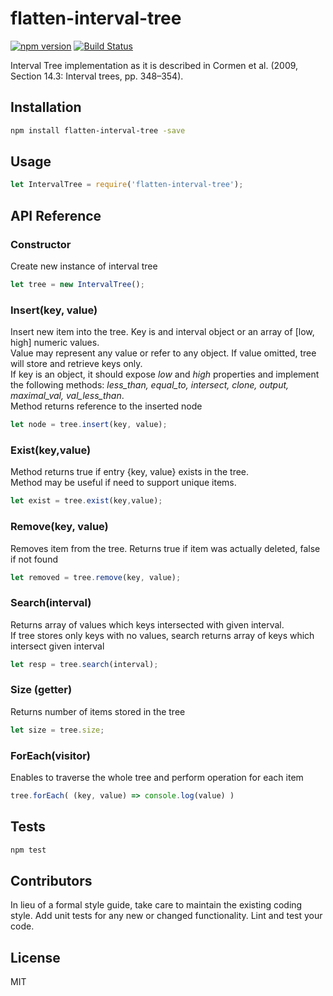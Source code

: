 # flatten-interval-tree

[![npm version](https://badge.fury.io/js/flatten-interval-tree.svg)](https://badge.fury.io/js/flatten-interval-tree)
[![Build Status](https://travis-ci.org/alexbol99/flatten-js.svg?branch=master)](https://travis-ci.org/alexbol99/flatten-js)

Interval Tree implementation as it is described in Cormen et al. (2009, Section 14.3: Interval trees, pp. 348–354).

## Installation

```bash
npm install flatten-interval-tree -save
```

## Usage

```js
let IntervalTree = require('flatten-interval-tree');
```

## API Reference

### Constructor
Create new instance of interval tree
```js
let tree = new IntervalTree();
```
### Insert(key, value)
Insert new item into the tree. Key is and interval object or an array of [low, high] numeric values. <br/>
Value may represent any value or refer to any object. If value omitted, tree will store and retrieve keys only. <br/>
If key is an object, it should expose <i>low</i> and <i>high</i> properties and implement the following methods:
<i>less_than, equal_to, intersect, clone, output, maximal_val, val_less_than</i>. <br/>
Method returns reference to the inserted node
```js
let node = tree.insert(key, value);
```
### Exist(key,value)
Method returns true if entry {key, value} exists in the tree. <br/>
Method may be useful if need to support unique items.
```js
let exist = tree.exist(key,value);
```
### Remove(key, value)
Removes item from the tree. Returns true if item was actually deleted, false if not found
```js
let removed = tree.remove(key, value);
```
### Search(interval)
Returns array of values which keys intersected with given interval. <br/>
If tree stores only keys with no values, search returns array of keys which intersect given interval
```js
let resp = tree.search(interval);
```
### Size (getter)
Returns number of items stored in the tree
```js
let size = tree.size;
```
### ForEach(visitor)
Enables to traverse the whole tree and perform operation for each item
```js
tree.forEach( (key, value) => console.log(value) )
```
## Tests
```bash
npm test
```
## Contributors

In lieu of a formal style guide, take care to maintain the existing coding style. Add unit tests for any new or changed functionality. Lint and test your code.

## License

MIT



